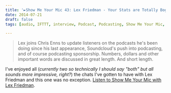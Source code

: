 ```yaml
---
title: '►Show Me Your Mic 43: Lex Friedman - Your Stats are Totally Bogus'
date: 2014-07-21
draft: false
tags: [audio, IFTTT, interview, Podcast, Podcasting, Show Me Your Mic, soundcloud, sponsorship]

---
```


> Lex joins Chris Enns to update listeners on the podcasts he's been doing since his last appearance, Soundcloud's push into podcasting, and of course podcasting sponsorship. Numbers, dollars and other important words are discussed in great length. And short length.

I've enjoyed all (_currently two so technically I should say "both" but all sounds more impressive, right?_) the chats I've gotten to have with Lex Friedman and this one was no exception. [Listen to Show Me Your Mic with Lex Friedman](http://goodstuff.fm/smym/43).